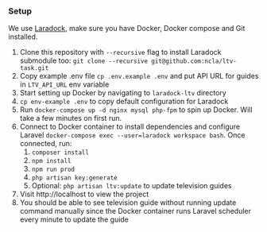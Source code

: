 ### Setup

We use [Laradock](https://laradock.io/getting-started/), make sure you have Docker, Docker compose and Git installed. 

1. Clone this repository with `--recursive` flag to install Laradock submodule too: `git clone --recursive git@github.com:ncla/ltv-task.git`
2. Copy example .env file `cp .env.example .env` and put API URL for guides in `LTV_API_URL` env variable
3. Start setting up Docker by navigating to `laradock-ltv` directory
4. `cp env-example .env` to copy default configuration for Laradock
5. Run `docker-compose up -d nginx mysql php-fpm` to spin up Docker. Will take a few minutes on first run.
6. Connect to Docker container to install dependencies and configure Laravel `docker-compose exec --user=laradock workspace bash`. Once connected, run:
    1. `composer install`
    2. `npm install`
    3. `npm run prod`
    4. `php artisan key:generate`
    5. Optional: `php artisan ltv:update` to update television guides
7. Visit http://localhost to view the project
8. You should be able to see television guide without running update command manually since the Docker container runs Laravel scheduler every minute to update the guide